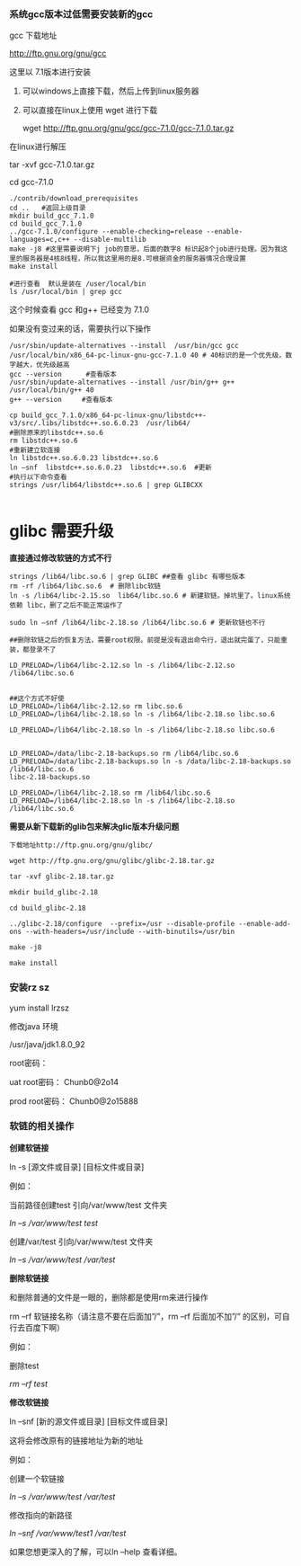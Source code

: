 ### 系统gcc版本过低需要安装新的gcc



gcc 下载地址

http://ftp.gnu.org/gnu/gcc

这里以 7.1版本进行安装

1. 可以windows上直接下载，然后上传到linux服务器

2. 可以直接在linux上使用 wget 进行下载

   wget http://ftp.gnu.org/gnu/gcc/gcc-7.1.0/gcc-7.1.0.tar.gz

在linux进行解压

tar -xvf gcc-7.1.0.tar.gz

cd  gcc-7.1.0  

```shell
./contrib/download_prerequisites   
cd ..   #返回上级目录
mkdir build_gcc_7.1.0
cd build_gcc_7.1.0
../gcc-7.1.0/configure --enable-checking=release --enable-languages=c,c++ --disable-multilib
make -j8 #这里需要说明下j job的意思，后面的数字8 标识起8个job进行处理。因为我这里的服务器是4核8线程，所以我这里用的是8.可根据资金的服务器情况合理设置
make install

#进行查看  默认是装在 /user/local/bin
ls /usr/local/bin | grep gcc

```

这个时候查看 gcc 和g++ 已经变为 7.1.0

如果没有变过来的话，需要执行以下操作

```shell
/usr/sbin/update-alternatives --install  /usr/bin/gcc gcc /usr/local/bin/x86_64-pc-linux-gnu-gcc-7.1.0 40 # 40标识的是一个优先级，数字越大，优先级越高
gcc --version      #查看版本
/usr/sbin/update-alternatives --install /usr/bin/g++ g++ /usr/local/bin/g++ 40
g++ --version     #查看版本
```



```shell
cp build_gcc_7.1.0/x86_64-pc-linux-gnu/libstdc++-v3/src/.libs/libstdc++.so.6.0.23  /usr/lib64/
#删除原来的libstdc++.so.6
rm libstdc++.so.6
#重新建立软连接
ln libstdc++.so.6.0.23 libstdc++.so.6
ln –snf  libstdc++.so.6.0.23  libstdc++.so.6  #更新
#执行以下命令查看
strings /usr/lib64/libstdc++.so.6 | grep GLIBCXX


```
# glibc 需要升级
**直接通过修改软链的方式不行**

```shell
strings /lib64/libc.so.6 | grep GLIBC ##查看 glibc 有哪些版本
rm -rf /lib64/libc.so.6  # 删除libc软链
ln -s /lib64/libc-2.15.so  lib64/libc.so.6 # 新建软链。掉坑里了。linux系统依赖 libc，删了之后不能正常运作了

sudo ln –snf /lib64/libc-2.18.so /lib64/libc.so.6 # 更新软链也不行

##删除软链之后的恢复方法，需要root权限。前提是没有退出命令行，退出就完蛋了，只能重装，都登录不了

LD_PRELOAD=/lib64/libc-2.12.so ln -s /lib64/libc-2.12.so  /lib64/libc.so.6


##这个方式不好使 
LD_PRELOAD=/lib64/libc-2.12.so rm libc.so.6
LD_PRELOAD=/lib64/libc-2.18.so ln -s /lib64/libc-2.18.so libc.so.6

LD_PRELOAD=/lib64/libc-2.18.so ln -s /lib64/libc-2.18.so libc.so.6


LD_PRELOAD=/data/libc-2.18-backups.so rm /lib64/libc.so.6
LD_PRELOAD=/data/libc-2.18-backups.so ln -s /data/libc-2.18-backups.so /lib64/libc.so.6
libc-2.18-backups.so

LD_PRELOAD=/lib64/libc-2.18.so rm /lib64/libc.so.6
LD_PRELOAD=/lib64/libc-2.18.so ln -s /lib64/libc-2.18.so /lib64/libc.so.6
```

**需要从新下载新的glib包来解决glic版本升级问题**

```shell
下载地址http://ftp.gnu.org/gnu/glibc/

wget http://ftp.gnu.org/gnu/glibc/glibc-2.18.tar.gz

tar -xvf glibc-2.18.tar.gz

mkdir build_glibc-2.18

cd build_glibc-2.18

../glibc-2.18/configure  --prefix=/usr --disable-profile --enable-add-ons --with-headers=/usr/include --with-binutils=/usr/bin

make -j8

make install
```



### 安装rz sz

yum install lrzsz



修改java 环境

/usr/java/jdk1.8.0_92



root密码：

uat  root密码：  Chunb0@2o14

prod  root密码： Chunb0@2o15888



### 软链的相关操作

**创建软链接**

ln  -s [源文件或目录] [目标文件或目录]

例如：

当前路径创建test 引向/var/www/test 文件夹 

*ln –s  /var/www/test test*

创建/var/test 引向/var/www/test 文件夹 

*ln –s  /var/www/test  /var/test* 

**删除软链接**

和删除普通的文件是一眼的，删除都是使用rm来进行操作

 rm –rf 软链接名称（请注意不要在后面加”/”，rm –rf 后面加不加”/” 的区别，可自行去百度下啊）

例如：

删除test

*rm –rf test*

**修改软链接**

ln –snf  [新的源文件或目录] [目标文件或目录]

这将会修改原有的链接地址为新的地址

例如：

创建一个软链接

*ln –s  /var/www/test  /var/test*

修改指向的新路径

*ln –snf  /var/www/test1  /var/test*



如果您想更深入的了解，可以ln –help 查看详细。